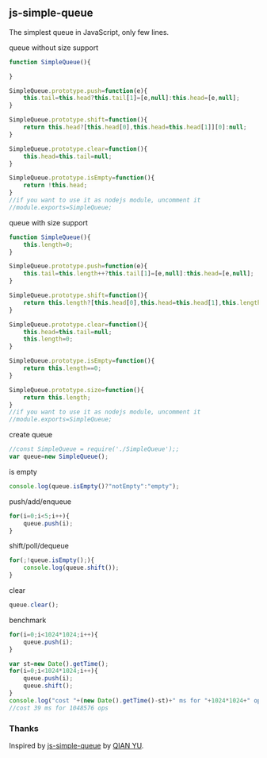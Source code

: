 ## js-simple-queue

The simplest queue in JavaScript, only few lines.

queue without size support
```js
function SimpleQueue(){

}

SimpleQueue.prototype.push=function(e){
    this.tail=this.head?this.tail[1]=[e,null]:this.head=[e,null];
}

SimpleQueue.prototype.shift=function(){
    return this.head?[this.head[0],this.head=this.head[1]][0]:null;
}

SimpleQueue.prototype.clear=function(){
    this.head=this.tail=null;
}

SimpleQueue.prototype.isEmpty=function(){
    return !this.head;
}
//if you want to use it as nodejs module, uncomment it
//module.exports=SimpleQueue;
```

queue with size support
```js
function SimpleQueue(){
    this.length=0;
}

SimpleQueue.prototype.push=function(e){
    this.tail=this.length++?this.tail[1]=[e,null]:this.head=[e,null];
}

SimpleQueue.prototype.shift=function(){
    return this.length?[this.head[0],this.head=this.head[1],this.length--][0]:null;
}

SimpleQueue.prototype.clear=function(){
    this.head=this.tail=null;
    this.length=0;
}

SimpleQueue.prototype.isEmpty=function(){
    return this.length==0;
}

SimpleQueue.prototype.size=function(){
    return this.length;
}
//if you want to use it as nodejs module, uncomment it
//module.exports=SimpleQueue;
```

create queue
```js
//const SimpleQueue = require('./SimpleQueue');;
var queue=new SimpleQueue();
```

is empty
```js
console.log(queue.isEmpty()?"notEmpty":"empty");
```

push/add/enqueue
```js
for(i=0;i<5;i++){
    queue.push(i);
}
```

shift/poll/dequeue
```js
for(;!queue.isEmpty();){
    console.log(queue.shift());
}
```

clear
```js
queue.clear();
```

benchmark
```js
for(i=0;i<1024*1024;i++){
    queue.push(i);
}

var st=new Date().getTime();
for(i=0;i<1024*1024;i++){
    queue.push(i);
    queue.shift();
}
console.log("cost "+(new Date().getTime()-st)+" ms for "+1024*1024+" ops");
//cost 39 ms for 1048576 ops
```

### Thanks

Inspired by [js-simple-queue](https://github.com/foolfish3/js-simple-queue)
by [QIAN YU](https://github.com/foolfish3).
